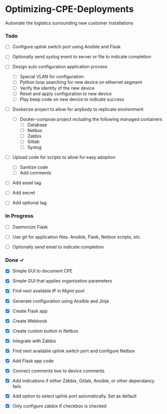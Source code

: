 # Optimizing-CPE-Deployments
Automate the logistics surrounding new customer installations

### Todo
- [ ] Configure uplink switch port using Ansible and Flask
- [ ] Optionally send syslog event to server or file to indicate completion
- [ ] Design auto configuration application process 
  - [ ] Special VLAN for configuration
  - [ ] Python loop searching for new device on ethernet segment
  - [ ] Verify the identity of the new device
  - [ ] Reset and apply configuration to new device
  - [ ] Play beep code on new device to indicate success
- [ ] Dockerize project to allow for anybody to replicate environment
  - [ ] Docker-compose project including the following managed containers
    - [ ] Database
    - [ ] Netbox
    - [ ] Zabbix
    - [ ] Gitlab
    - [ ] Syslog
- [ ] Upload code for scripts to allow for easy adoption
  - [ ] Sanitize code
  - [ ] Add comments
- [ ] Add asset tag
- [ ] Add secret
- [ ] Add optional tag


### In Progress
- [ ] Daemonize Flask
- [ ] Use git for application files. Ansible, Flask, Netbox scripts, etc.
- [ ] Optionally send email to indicate completion 


### Done ✓
- [x] Simple GUI to document CPE
- [x] Simple GUI that applies organization parameters
- [x] Find next available IP in Mgmt pool
- [x] Generate configuration using Ansible and Jinja
- [x] Create Flask app
- [x] Create Webhook
- [x] Create custom button in Netbox
- [x] Integrate with Zabbix
- [x] Find next available uplink switch port and configure Netbox
- [x] Add Flask app code
- [x] Connect comments box to device comments
- [x] Add indications if either Zabbix, Gitlab, Ansible, or other dependancy fails
- [x] Add option to select uplink port automatically. Set as default
- [x] Only configure zabbix if checkbox is checked

